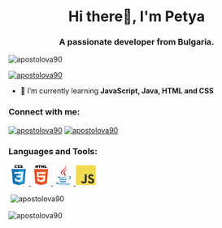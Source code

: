 <h1 align="center">Hi there👋, I'm Petya</h1>
<h3 align="center">A passionate developer from Bulgaria.</h3>

<p align="left"> <img src="https://komarev.com/ghpvc/?username=apostolova90&label=Profile%20views&color=0e75b6&style=flat" alt="apostolova90" /> </p>

<p align="left"> <a href="https://github.com/ryo-ma/github-profile-trophy"><img src="https://github-profile-trophy.vercel.app/?username=apostolova90" alt="apostolova90" /></a> </p>

- 🌱 I’m currently learning **JavaScript, Java, HTML and CSS**

<h3 align="left">Connect with me:</h3>
<p align="left">
<a href="https://linkedin.com/in/apostolova90" target="blank"><img align="center" src="https://raw.githubusercontent.com/rahuldkjain/github-profile-readme-generator/master/src/images/icons/Social/linked-in-alt.svg" alt="apostolova90" height="30" width="40" /></a>
<a href="https://instagram.com/apostolova90" target="blank"><img align="center" src="https://raw.githubusercontent.com/rahuldkjain/github-profile-readme-generator/master/src/images/icons/Social/instagram.svg" alt="apostolova90" height="30" width="40" /></a>
</p>

<h3 align="left">Languages and Tools:</h3>
<p align="left"> <a href="https://www.w3schools.com/css/" target="_blank" rel="noreferrer"> <img src="https://raw.githubusercontent.com/devicons/devicon/master/icons/css3/css3-original-wordmark.svg" alt="css3" width="40" height="40"/> </a> <a href="https://www.w3.org/html/" target="_blank" rel="noreferrer"> <img src="https://raw.githubusercontent.com/devicons/devicon/master/icons/html5/html5-original-wordmark.svg" alt="html5" width="40" height="40"/> </a> <a href="https://www.java.com" target="_blank" rel="noreferrer"> <img src="https://raw.githubusercontent.com/devicons/devicon/master/icons/java/java-original.svg" alt="java" width="40" height="40"/> </a> <a href="https://developer.mozilla.org/en-US/docs/Web/JavaScript" target="_blank" rel="noreferrer"> <img src="https://raw.githubusercontent.com/devicons/devicon/master/icons/javascript/javascript-original.svg" alt="javascript" width="40" height="40"/> </a> </p>

<p>&nbsp;<img align="center" src="https://github-readme-stats.vercel.app/api?username=apostolova90&show_icons=true&locale=en" alt="apostolova90" /></p>

<p><img align="center" src="https://github-readme-streak-stats.herokuapp.com/?user=apostolova90&" alt="apostolova90" /></p>

